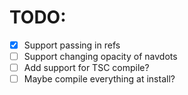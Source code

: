 # TODO:
- [x] Support passing in refs
- [ ] Support changing opacity of navdots
- [ ] Add support for TSC compile?
- [ ] Maybe compile everything at install?

